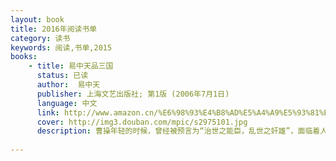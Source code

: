 ```yaml
---
layout: book
title: 2016年阅读书单
category: 读书
keywords: 阅读,书单,2015
books: 
    - title: 易中天品三国
      status: 已读
      author:  易中天
      publisher: 上海文艺出版社; 第1版 (2006年7月1日)
      language: 中文
      link: http://www.amazon.cn/%E6%98%93%E4%B8%AD%E5%A4%A9%E5%93%81%E4%B8%89%E5%9B%BD-%E6%98%93%E4%B8%AD%E5%A4%A9/dp/B0056WXMC0/ref=sr_1_2?ie=UTF8&qid=1453088127&sr=8-2&keywords=%E6%98%93%E4%B8%AD%E5%A4%A9%E5%93%81%E4%B8%89%E5%9B%BD
      cover: http://img3.douban.com/mpic/s2975101.jpg
      description: 曹操年轻的时候，曾经被预言为“治世之能臣，乱世之奸雄”，面临着人生道路的选择；而“乱世奸雄”的评价，则几乎成了他的盖棺定论。实际上，曹操原本是想做“治世之能臣”的。那么，是什么原因使得他做不成“治世之能臣”；而当他做不成能臣的时候，他又是怎么办的呢？
   
---
```

